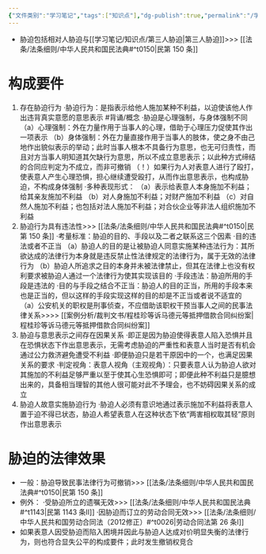 ```yaml
---
{"文件类别":"学习笔记","tags":["知识点"],"dg-publish":true,"permalink":"/学习笔记/知识点/胁迫/","dgPassFrontmatter":true}
---
```


- 胁迫包括相对人胁迫与[[学习笔记/知识点/第三人胁迫\|第三人胁迫]]>>> [[法条/法条细则/中华人民共和国民法典#^t0150\|民第 150 条]]
# 构成要件
1. 存在胁迫行为
·胁迫行为：是指表示给他人施加某种不利益，以迫使该他人作出违背真实意愿的意思表示 #背诵/概念 
·胁迫是心理强制，与身体强制不同
（a）心理强制：外在力量作用于当事人的心理，借助于心理压力促使其作出一项表示
（b）身体强制：外在力量直接作用于当事人的肢体，使之身不由己地作出貌似表示的举动；此时当事人根本不具备行为意思，也无可归责性，而且对方当事人明知道其欠缺行为意思，所以不成立意思表示；以此种方式缔结的合同应判定为不成立，而非可撤销
（！）如果行为人对表意人进行了殴打，使表意人产生心理恐惧，担心继续遭受殴打，从而作出意思表示，也构成胁迫，不构成身体强制
·多种表现形式：
（a）表示给表意人本身施加不利益；给其亲友施加不利益
（b）对人身施加不利益；对财产施加不利益
（c）对自然人施加不利益；也包括对法人施加不利益；对合伙企业等非法人组织施加不利益
2. 胁迫行为具有违法性>>> [[法条/法条细则/中华人民共和国民法典#^t0150\|民第 150 条]]
·考量标准：胁迫的目的、手段以及二者之联系这三个因素
·目的违法或者不正当
（a）胁迫人的目的是让被胁迫人同意实施某种违法行为：其所欲达成的法律行为本身就是违反禁止性法律规定的法律行为，属于无效的法律行为
（b）胁迫人所追求之目的本身并未被法律禁止，但其在法律上也没有权利要求被胁迫人通过一个法律行为使其实现该目的
·手段违法：胁迫所用的手段是违法的
·目的与手段之结合不正当：胁迫人的目的正当，所用的手段本来也是正当的，但以这样的手段实现这样的目的却是不正当或者说不适宜的
（a）公安机关的职权是刑事侦查，不应借助该职权干预当事人之间的民事法律关系>>>> [[案例分析/裁判文书/程桂珍等诉马德元等抵押借款合同纠纷案\|程桂珍等诉马德元等抵押借款合同纠纷案]]
3. 胁迫与意思表示之间存在因果关系
·即正是因为胁迫使得表意人陷入恐惧并且在恐惧状态下作出意思表示，无需考虑胁迫的严重性和表意人当时是否有机会通过公力救济避免遭受不利益
·即便胁迫只是若干原因中的一个，也满足因果关系的要求
·判定视角：表意人视角（主观视角）：只要表意人认为胁迫人欲对其施加的不利益足够严重以至于使其心生恐惧即可；即便此种不利益只是臆想出来的，具备相当理智的其他人很可能对此不予理会，也不妨碍因果关系的成立
4. 胁迫人故意实施胁迫行为
·胁迫人必须有意识地通过表示施加不利益将表意人置于迫不得已状态，胁迫人希望表意人在这种状态下依“两害相权取其轻”原则作出意思表示
# 胁迫的法律效果
- 一般：胁迫导致民事法律行为可撤销>>> [[法条/法条细则/中华人民共和国民法典#^t0150\|民第 150 条]]
- 例外：
·受胁迫所立的遗嘱无效>>> [[法条/法条细则/中华人民共和国民法典#^t1143\|民第 1143 条Ⅱ]]
·因胁迫而订立的劳动合同无效>>> [[法条/法条细则/中华人民共和国劳动合同法（2012修正）#^t0026\|劳动合同法第 26 条Ⅰ]]
- 如果表意人因受胁迫而陷入困境并因此与胁迫人达成对价明显失衡的法律行为，则也符合显失公平的构成要件；此时发生撤销权竞合
